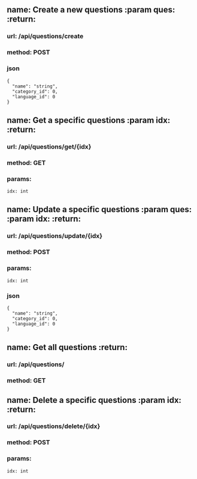 ## name: **Create a new questions :param ques: :return:**
### url: /api/questions/create
### method: POST
### json
````
{
  "name": "string",
  "category_id": 0,
  "language_id": 0
}
````
## name: **Get a specific questions :param idx: :return:**
### url: /api/questions/get/{idx}
### method: GET
### params:
````
idx: int
````
## name: **Update a specific questions :param ques: :param idx: :return:**
### url: /api/questions/update/{idx}
### method: POST
### params:
````
idx: int
````
### json
````
{
  "name": "string",
  "category_id": 0,
  "language_id": 0
}
````
## name: **Get all questions :return:**
### url: /api/questions/
### method: GET
## name: **Delete a specific questions :param idx: :return:**
### url: /api/questions/delete/{idx}
### method: POST
### params:
````
idx: int
````
